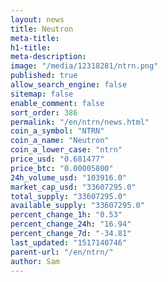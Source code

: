 ```yaml
---
layout: news
title: Neutron
meta-title: 
h1-title: 
meta-description: 
image: "/media/12318281/ntrn.png"
published: true
allow_search_engine: false
sitemap: false
enable_comment: false
sort_order: 386
permalink: "/en/ntrn/news.html"
coin_a_symbol: "NTRN"
coin_a_name: "Neutron"
coin_a_lower_case: "ntrn"
price_usd: "0.681477"
price_btc: "0.00005800"
24h_volume_usd: "103916.0"
market_cap_usd: "33607295.0"
total_supply: "33607295.0"
available_supply: "33607295.0"
percent_change_1h: "0.53"
percent_change_24h: "16.94"
percent_change_7d: "-34.81"
last_updated: "1517140746"
parent-url: "/en/ntrn/"
author: Sam
---
```


